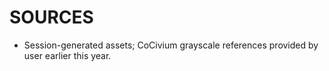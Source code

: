 # SOURCES
- Session-generated assets; CoCivium grayscale references provided by user earlier this year.

